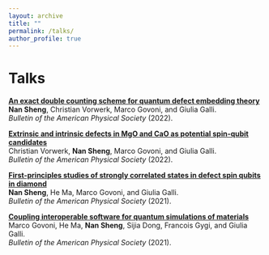 ```yaml
---
layout: archive
title: ""
permalink: /talks/
author_profile: true
---
```


<!-- {% if author.googlescholar %}
  You can also find my articles on <u><a href="{{author.googlescholar}}">my Google Scholar profile</a>.</u>
{% endif %}

{% include base_path %}

{% for post in site.publications reversed %}
  {% include archive-single.html %}
{% endfor %} -->

# Talks
[**An exact double counting scheme for quantum defect embedding theory**](https://meetings.aps.org/Meeting/MAR22/Session/K46.4)<br> 
**Nan Sheng**, Christian Vorwerk, Marco Govoni, and Giulia Galli.<br>
*Bulletin of the American Physical Society* (2022).

[**Extrinsic and intrinsic defects in MgO and CaO as potential spin-qubit candidates**](https://meetings.aps.org/Meeting/MAR22/Session/T72.2)<br>
Christian Vorwerk, **Nan Sheng**, Marco Govoni, and Giulia Galli.<br>
*Bulletin of the American Physical Society* (2022).

[**First-principles studies of strongly correlated states in defect spin qubits in diamond**](https://meetings.aps.org/Meeting/MAR21/Session/V51.12)<br>
**Nan Sheng**, He Ma, Marco Govoni, and Giulia Galli.<br>
*Bulletin of the American Physical Society* (2021).

[**Coupling interoperable software for quantum simulations of materials**](https://meetings.aps.org/Meeting/MAR21/Session/S19.11)<br>
Marco Govoni, He Ma, **Nan Sheng**, Sijia Dong, Francois Gygi, and Giulia Galli.<br>
*Bulletin of the American Physical Society* (2021).

